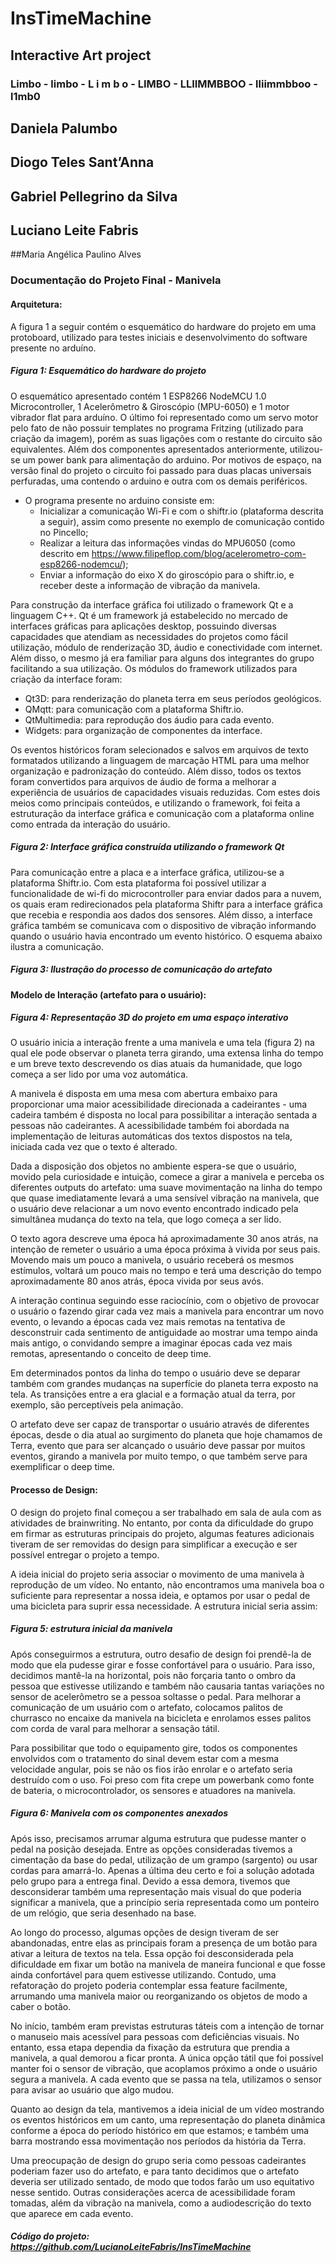 # InsTimeMachine
## Interactive Art project

### Limbo - limbo - L i m b o - LIMBO - LLIIMMBBOO - lliimmbboo - l1mb0
##          Daniela Palumbo
##        Diogo Teles Sant’Anna
##    Gabriel Pellegrino da Silva
##  Luciano Leite Fabris
##Maria Angélica Paulino Alves

### Documentação do Projeto Final - Manivela

#### Arquitetura:

A figura 1 a seguir contém o esquemático do hardware do projeto em uma protoboard, utilizado para testes iniciais e desenvolvimento do software presente no arduíno.

##### Figura 1: Esquemático do hardware do projeto
    
O esquemático apresentado contém 1 ESP8266 NodeMCU 1.0 Microcontroller, 1 Acelerômetro & Giroscópio (MPU-6050) e 1 motor vibrador flat para arduíno. O último foi representado como um servo motor pelo fato de não possuir templates no programa Fritzing (utilizado para criação da imagem), porém as suas ligações com o restante do circuito são equivalentes. Além dos componentes apresentados anteriormente, utilizou-se um power bank para alimentação do arduino. Por motivos de espaço, na versão final do projeto o circuito foi passado para duas placas universais perfuradas, uma contendo o arduino e outra com os demais periféricos.

- O programa presente no arduino consiste em:
  - Inicializar a comunicação Wi-Fi e com o shiftr.io (plataforma descrita a seguir), assim como presente no exemplo de comunicação contido no Pincello;
  - Realizar a leitura das informações vindas do MPU6050 (como descrito em https://www.filipeflop.com/blog/acelerometro-com-esp8266-nodemcu/);
  - Enviar a informação do eixo X do giroscópio para o shiftr.io, e receber deste a informação de vibração da manivela.

Para construção da interface gráfica foi utilizado o framework Qt e a linguagem C++. Qt é um framework já estabelecido no mercado de interfaces gráficas para aplicações desktop, possuindo diversas capacidades que atendiam as necessidades do projetos como fácil utilização, módulo de renderização 3D, áudio e conectividade com internet. Além disso, o mesmo já era familiar para alguns dos integrantes do grupo facilitando a sua utilização. Os módulos do framework utilizados para criação da interface foram: 

- Qt3D: para renderização do planeta terra em seus períodos geológicos.
- QMqtt: para comunicação com a plataforma Shiftr.io.
- QtMultimedia: para reprodução dos áudio para cada evento.
- Widgets: para organização de componentes da interface.

Os eventos históricos foram selecionados e salvos em arquivos de texto formatados utilizando a linguagem de marcação HTML para uma melhor organização e padronização do conteúdo. Além disso, todos os textos foram convertidos para arquivos de áudio de forma a melhorar a experiência de usuários de capacidades visuais reduzidas. Com estes dois meios como principais conteúdos, e utilizando o framework, foi feita a estruturação da interface gráfica e comunicação com a plataforma online como entrada da interação do usuário. 

##### Figura 2: Interface gráfica construída utilizando o framework Qt

Para comunicação entre a placa e a interface gráfica, utilizou-se a plataforma Shiftr.io. Com esta plataforma foi possível utilizar a funcionalidade de wi-fi do microcontroller para enviar dados para a nuvem, os quais eram redirecionados pela plataforma Shiftr para a interface gráfica que recebia e respondia aos dados dos sensores. Além disso, a interface gráfica também se comunicava com o dispositivo de vibração informando quando o usuário havia encontrado um evento histórico. O esquema abaixo ilustra a comunicação.

##### Figura 3: Ilustração do processo de comunicação do artefato

#### Modelo de Interação (artefato para o usuário):

##### Figura 4: Representação 3D do projeto em uma espaço interativo

O usuário inicia a interação frente a uma manivela e uma tela (figura 2) na qual ele pode observar o planeta terra girando, uma extensa linha do tempo e um breve texto descrevendo os dias atuais da humanidade, que logo começa a ser lido por uma voz automática.
    
A manivela é disposta em uma mesa com abertura embaixo para proporcionar uma maior acessibilidade direcionada a cadeirantes - uma cadeira também é disposta no local para possibilitar a interação sentada a pessoas não cadeirantes. A acessibilidade também foi abordada na implementação de leituras automáticas dos textos dispostos na tela, iniciada cada vez que o texto é alterado.

Dada a disposição dos objetos no ambiente espera-se que o usuário, movido pela curiosidade e intuição, comece a girar a manivela e perceba os diferentes outputs do artefato: uma suave movimentação na linha do tempo que quase imediatamente levará a uma sensível vibração na manivela, que o usuário deve relacionar a um novo evento encontrado indicado pela simultânea mudança do texto na tela, que logo começa a ser lido. 

O texto agora descreve uma época há aproximadamente 30 anos atrás, na intenção de remeter o usuário a uma época próxima à vivida por seus pais. Movendo mais um pouco a manivela, o usuário receberá os mesmos estímulos, voltará um pouco mais no tempo e terá uma descrição do tempo aproximadamente 80 anos atrás, época vivida por seus avós.

A interação continua seguindo esse raciocínio, com o objetivo de provocar o usuário o fazendo girar cada vez mais a manivela para encontrar um novo evento, o levando a épocas cada vez mais remotas na tentativa de desconstruir cada sentimento de antiguidade ao mostrar uma tempo ainda mais antigo, o convidando sempre a imaginar épocas cada vez mais remotas, apresentando o conceito de deep time.

Em determinados pontos da linha do tempo o usuário deve se deparar também com grandes mudanças na superfície do planeta terra exposto na tela. As transições entre a era glacial e a formação atual da terra, por exemplo, são perceptíveis pela animação.

O artefato deve ser capaz de transportar o usuário através de diferentes épocas, desde o dia atual ao surgimento do planeta que hoje chamamos de Terra, evento que para ser alcançado o usuário deve passar por muitos eventos, girando a manivela por muito tempo, o que também serve para exemplificar o deep time.

#### Processo de Design:

O design do projeto final começou a ser trabalhado em sala de aula com as atividades de brainwriting. No entanto, por conta da dificuldade do grupo em firmar as estruturas principais do projeto, algumas features adicionais tiveram de ser removidas do design para simplificar a execução e ser possível entregar o projeto a tempo.

A ideia inicial do projeto seria associar o movimento de uma manivela à reprodução de um vídeo. No entanto, não encontramos uma manivela boa o suficiente para representar a nossa ideia, e optamos por usar o pedal de uma bicicleta para suprir essa necessidade. A estrutura inicial seria assim:

##### Figura 5: estrutura inicial da manivela

Após conseguirmos a estrutura, outro desafio de design foi prendê-la de modo que ela pudesse girar e fosse confortável para o usuário. Para isso, decidimos mantê-la na horizontal, pois não forçaria tanto o ombro da pessoa que estivesse utilizando e também não causaria tantas variações no sensor de acelerômetro se a pessoa soltasse o pedal. Para melhorar a comunicação de um usuário com o artefato, colocamos palitos de churrasco no encaixe da manivela na bicicleta e enrolamos esses palitos com corda de varal para melhorar a sensação tátil.

Para possibilitar que todo o equipamento gire, todos os componentes envolvidos com o tratamento do sinal devem estar com a mesma velocidade angular, pois se não os fios irão enrolar e o artefato seria destruído com o uso. Foi preso com fita crepe um powerbank como fonte de bateria, o microcontrolador, os sensores e atuadores na manivela.

##### Figura 6: Manivela com os componentes anexados

Após isso, precisamos arrumar alguma estrutura que pudesse manter o pedal na posição desejada. Entre as opções consideradas tivemos a cimentação da base do pedal, utilização de um grampo (sargento) ou usar cordas para amarrá-lo. Apenas a última deu certo e foi a solução adotada pelo grupo para a entrega final. Devido a essa demora, tivemos que desconsiderar também uma representação mais visual do que poderia significar a manivela, que a princípio seria representada como um ponteiro de um relógio, que seria desenhado na base.

Ao longo do processo, algumas opções de design tiveram de ser abandonadas, entre elas as principais foram a presença de um botão para ativar a leitura de textos na tela. Essa opção foi desconsiderada pela dificuldade em fixar um botão na manivela de maneira funcional e que fosse ainda confortável para quem estivesse utilizando. Contudo, uma refatoração do projeto poderia contemplar essa feature facilmente, arrumando uma manivela maior ou reorganizando os objetos de modo a caber o botão.

No início, também eram previstas estruturas táteis com a intenção de tornar o manuseio mais acessível para pessoas com deficiências visuais. No entanto, essa etapa dependia da fixação da estrutura que prendia a manivela, a qual demorou a ficar pronta. A única opção tátil que foi possível manter foi o sensor de vibração, que acoplamos próximo a onde o usuário segura a manivela. A cada evento que se passa na tela, utilizamos o sensor para avisar ao usuário que algo mudou.

Quanto ao design da tela, mantivemos a ideia inicial de um vídeo mostrando os eventos históricos em um canto, uma representação do planeta dinâmica conforme a época do período histórico em que estamos; e também uma barra mostrando essa movimentação nos períodos da história da Terra.

Uma preocupação de design do grupo seria como pessoas cadeirantes poderiam fazer uso do artefato, e para tanto decidimos que o artefato deveria ser utilizado sentado, de modo que todos farão um uso equitativo nesse sentido. Outras considerações acerca de acessibilidade foram tomadas, além da vibração na manivela, como a audiodescrição do texto que aparece em cada evento.

##### Código do projeto: https://github.com/LucianoLeiteFabris/InsTimeMachine

